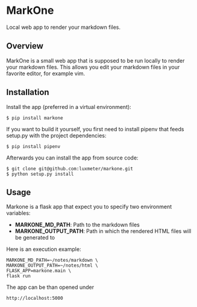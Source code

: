 # MarkOne

Local web app to render your markdown files.

## Overview

MarkOne is a small web app that is supposed to be run locally
to render your markdown files. This allows you edit your markdown files
in your favorite editor, for example vim.

## Installation

Install the app (preferred in a virtual environment):
    
    $ pip install markone
    
If you want to build it yourself, you first need to install pipenv
that feeds setup.py with the project dependencies:

    $ pip install pipenv 
    
Afterwards you can install the app from source code:

    $ git clone git@github.com:luxmeter/markone.git
    $ python setup.py install


## Usage

Markone is a flask app that expect you to specify two environment variables:

* **MARKONE_MD_PATH**: Path to the markdown files
* **MARKONE_OUTPUT_PATH**: Path in which the rendered HTML files will be generated to

Here is an execution example:

    MARKONE_MD_PATH=~/notes/markdown \
    MARKONE_OUTPUT_PATH=~/notes/html \
    FLASK_APP=markone.main \
    flask run
    
The app can be than opened under

    http://localhost:5000
    
